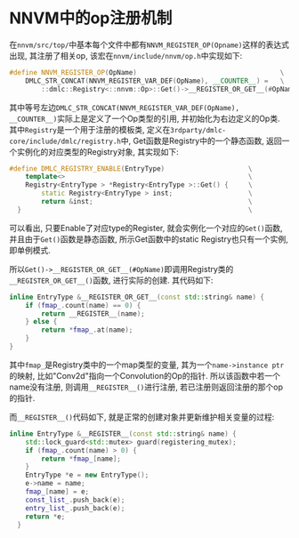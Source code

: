 # NNVM中的op注册机制
在`nnvm/src/top/`中基本每个文件中都有`NNVM_REGISTER_OP(Opname)`这样的表达式出现, 其注册了相关op, 该宏在`nnvm/include/nnvm/op.h`中实现如下:
```C++
#define NNVM_REGISTER_OP(OpName)                                    \
    DMLC_STR_CONCAT(NNVM_REGISTER_VAR_DEF(OpName), __COUNTER__) =   \
        ::dmlc::Registry<::nnvm::Op>::Get()->__REGISTER_OR_GET__(#OpName)
```
其中等号左边`DMLC_STR_CONCAT(NNVM_REGISTER_VAR_DEF(OpName), __COUNTER__)`实际上是定义了一个Op类型的引用, 并初始化为右边定义的Op类. 其中`Registry`是一个用于注册的模板类, 定义在`3rdparty/dmlc-core/include/dmlc/registry.h`中, Get函数是Registry中的一个静态函数, 返回一个实例化的对应类型的Registry对象, 其实现如下: 
```C++
#define DMLC_REGISTRY_ENABLE(EntryType)                     \
    template<>                                              \
    Registry<EntryType > *Registry<EntryType >::Get() {     \
        static Registry<EntryType > inst;                   \
        return &inst;                                       \
  }                                                         \
```
可以看出, 只要Enable了对应type的Register, 就会实例化一个对应的`Get()`函数, 并且由于`Get()`函数是静态函数, 所示Get函数中的static Registry也只有一个实例, 即单例模式.</br>

所以`Get()->__REGISTER_OR_GET__(#OpName)`即调用Registry类的`__REGISTER_OR_GET__()`函数, 进行实际的创建. 其代码如下:
```C++
inline EntryType &__REGISTER_OR_GET__(const std::string& name) {
    if (fmap_.count(name) == 0) {
        return __REGISTER__(name);
    } else {
        return *fmap_.at(name);
    }
}
```
其中`fmap_`是Registry类中的一个map类型的变量, 其为一个`name->instance ptr`的映射, 比如"Conv2d"指向一个Convolution的Op的指针. 所以该函数中若一个name没有注册, 则调用`__REGISTER__()`进行注册, 若已注册则返回注册的那个op的指针.</br>

而`__REGISTER__()`代码如下, 就是正常的创建对象并更新维护相关变量的过程:
```C++
inline EntryType &__REGISTER__(const std::string& name) {
    std::lock_guard<std::mutex> guard(registering_mutex);
    if (fmap_.count(name) > 0) {
        return *fmap_[name];
    }
    EntryType *e = new EntryType();
    e->name = name;
    fmap_[name] = e;
    const_list_.push_back(e);
    entry_list_.push_back(e);
    return *e;
  }
```